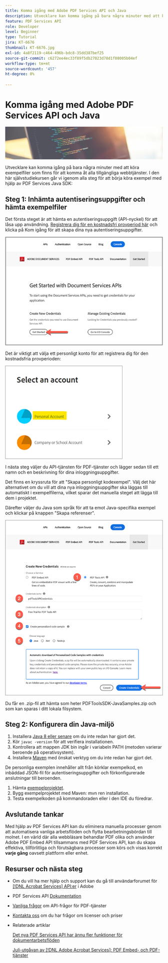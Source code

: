 ```yaml
---
title: Komma igång med Adobe PDF Services API och Java
description: Utvecklare kan komma igång på bara några minuter med att köra exempelfiler som finns för att komma åt alla tillgängliga webbtjänster
feature: PDF Services API
role: Developer
level: Beginner
type: Tutorial
jira: KT-6676
thumbnail: KT-6676.jpg
exl-id: 4a8f2119-c464-496b-bdc8-35dd387bef25
source-git-commit: c6272ee4ec33f89f5db27023d78d1f08005b04ef
workflow-type: tm+mt
source-wordcount: '457'
ht-degree: 0%

---
```


# Komma igång med Adobe PDF Services API och Java

![Skapa PDF-hjälpbild](assets/GettingStartedJava_hero.jpg)

Utvecklare kan komma igång på bara några minuter med att köra exempelfiler som finns för att komma åt alla tillgängliga webbtjänster. I den här självstudiekursen går vi igenom alla steg för att börja köra exempel med hjälp av PDF Services Java SDK:

## Steg 1: Inhämta autentiseringsuppgifter och hämta exempelfiler

Det första steget är att hämta en autentiseringsuppgift (API-nyckel) för att låsa upp användning. [Registrera dig för en kostnadsfri provperiod här](https://www.adobe.io/apis/documentcloud/dcsdk/gettingstarted.html) och klicka på Kom igång för att skapa dina nya autentiseringsuppgifter.

![Steg 1](assets/GettingStartedJava_step1.png)

Det är viktigt att välja ett personligt konto för att registrera dig för den kostnadsfria provperioden:

![Personligt](assets/GettingStartedJava_personal.png)

I nästa steg väljer du API-tjänsten för PDF-tjänster och lägger sedan till ett namn och en beskrivning för dina inloggningsuppgifter.

Det finns en kryssruta för att &quot;Skapa personligt kodexempel&quot;. Välj det här alternativet om du vill att dina nya inloggningsuppgifter ska läggas till automatiskt i exempelfilerna, vilket sparar det manuella steget att lägga till dem i projektet.

Därefter väljer du Java som språk för att ta emot Java-specifika exempel och klickar på knappen &quot;Skapa referenser&quot;.

![Autentiseringsuppgifter](assets/GettingStartedJava_credentials.png)

Du får en .zip-fil att hämta som heter PDFToolsSDK-JavaSamples.zip och som kan sparas i ditt lokala filsystem.

## Steg 2: Konfigurera din Java-miljö

1. Installera [Java 8 eller senare](https://www.oracle.com/java/technologies/javase-downloads.html) om du inte redan har gjort det.
1. Kör `javac -version` för att verifiera installationen.
1. Kontrollera att mappen JDK bin ingår i variabeln PATH (metoden varierar beroende på operativsystem).
1. Installera [Maven](https://maven.apache.org/install.html) med önskat verktyg om du inte redan har gjort det.

De personliga exemplen innehåller allt från körklar exempelkod, en inbäddad JSON-fil för autentiseringsuppgifter och förkonfigurerade anslutningar till beroenden.

1. Hämta [exempelprojektet](https://github.com/adobe/pdftools-java-sdk-samples).
1. Bygg exempelprojektet med Maven: mvn ren installation.
1. Testa exempelkoden på kommandoraden eller i den IDE du föredrar.

## Avslutande tankar

Med hjälp av PDF Services API kan du eliminera manuella processer genom att automatisera vanliga arbetsflöden och flytta bearbetningsbördan till molnet. I en värld där alla webbläsare behandlar PDF olika och använder Adobe PDF Embed API tillsammans med PDF Services API, kan du skapa effektiva, tillförlitliga och förutsägbara processer som körs och visas korrekt **varje gång** oavsett plattform eller enhet.

## Resurser och nästa steg

* Om du vill ha mer hjälp och support kan du gå till användarforumet för [[!DNL Acrobat Services] API:er](https://community.adobe.com/t5/document-cloud-sdk/bd-p/Document-Cloud-SDK?page=1&amp;sort=latest_replies&amp;filter=all) i Adobe

* PDF Services API [Dokumentation](https://www.adobe.com/go/pdftoolsapi_doc)

* [Vanliga frågor](https://community.adobe.com/t5/contentarchivals/contentarchivedpage/message-uid/10726197) om API-frågor för PDF-tjänster

* [Kontakta oss](https://www.adobe.com/go/pdftoolsapi_requestform) om du har frågor om licenser och priser

* Relaterade artiklar

  [Det nya PDF Services API har ännu fler funktioner för dokumentarbetsflöden](https://community.adobe.com/t5/acrobat-services-api-discussions/new-pdf-tools-api-brings-more-capabilities-for-document-services/m-p/11294170)

  [Juli-utgåvan av [!DNL Adobe Acrobat Services]: PDF Embed- och PDF-tjänster](https://medium.com/adobetech/july-release-of-adobe-document-services-pdf-embed-and-pdf-tools-17211bf7776d)

